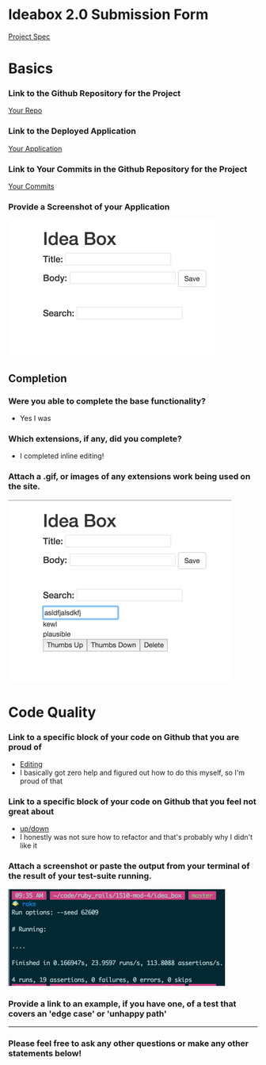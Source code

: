 # Ideabox 2.0 Submission Form
[Project Spec](https://github.com/turingschool/curriculum/blob/master/source/projects/revenge_of_idea_box.markdown)

# Basics

### Link to the Github Repository for the Project
[Your Repo](https://github.com/slotaj/idea_box)

### Link to the Deployed Application
[Your Application](http://slota-box.herokuapp.com/)

### Link to Your Commits in the Github Repository for the Project
[Your Commits](https://github.com/slotaj/idea_box/commits/master)

### Provide a Screenshot of your Application
![idea box](images/slota_idea_box.png)

## Completion

### Were you able to complete the base functionality?
* Yes I was

### Which extensions, if any, did you complete?
* I completed inline editing!

### Attach a .gif, or images of any extensions work being used on the site.
![Extension](images/slota_extension.png)

# Code Quality

### Link to a specific block of your code on Github that you are proud of
* [Editing](https://github.com/slotaj/idea_box/blob/master/app/assets/javascripts/edit-idea.js)
* I basically got zero help and figured out how to do this myself, so I'm proud of that

### Link to a specific block of your code on Github that you feel not great about
* [up/down](https://github.com/slotaj/idea_box/blob/master/app/assets/javascripts/down-idea.js)
* I honestly was not sure how to refactor and that's probably why I didn't like it

### Attach a screenshot or paste the output from your terminal of the result of your test-suite running.
![testing](images/slota_testing.png)

### Provide a link to an example, if you have one, of a test that covers an 'edge case' or 'unhappy path'

-----

### Please feel free to ask any other questions or make any other statements below!
